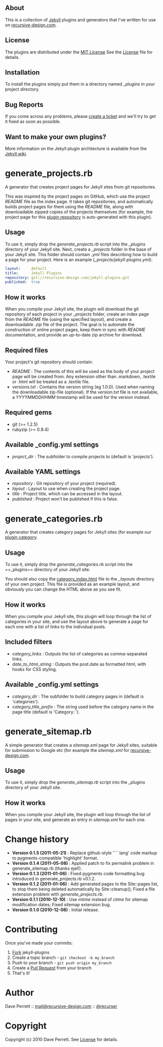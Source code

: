 
About
-----

This is a collection of [Jekyll](https://github.com/mojombo/jekyll) plugins and generators that I've written for use on [recursive-design.com](http://recursive-design.com/).

License
-------

The plugins are distributed under the [MIT License](http://en.wikipedia.org/wiki/MIT_license.) See the [License](https://github.com/recurser/jekyll-plugins/blob/master/LICENSE) file for details.

Installation
------------

To install the plugins simply put them in a directory named <em>_plugins</em> in your project directory.

Bug Reports
-----------

If you come across any problems, please [create a ticket](https://github.com/recurser/jekyll-plugins/issues) and we'll try to get it fixed as soon as possible.

Want to make your own plugins?
------------------------------

More information on the Jekyll plugin architecture is available from the [Jekyll wiki](https://github.com/mojombo/jekyll/wiki/Plugins).


generate_projects.rb
====================

A generator that creates project pages for Jekyll sites from git repositories. 

This was inspired by the project pages on GitHub, which use the project _README_ file as the index page. It takes git repositories, and automatically builds project pages for them using the _README_ file, along with downloadable zipped copies of the projects themselves (for example, the project page for this [plugin repository](http://recursive-design.com/projects/jekyll-plugins/) is auto-generated with this plugin).

Usage
-----

To use it, simply drop the _generate_projects.rb_ script into the <em>_plugins</em> directory of your Jekyll site. Next, create a <em>_projects</em> folder in the base of your Jekyll site. This folder should contain _.yml_ files describing how to build a page for your project. Here is an example (<em>_projects/jekyll-plugins.yml</em>):

``` yaml
layout:     default
title:      Jekyll Plugins
repository: git://recursive-design.com/jekyll-plugins.git
published:  true
```

How it works
------------

When you compile your Jekyll site, the plugin will download the git repository of each project in your <em>_projects</em> folder, create an index page from the _README_ file (using the specified layout), and create a downloadable _.zip_ file of the project. The goal is to automate the construction of online project pages, keep them in sync with _README_ documentation, and provide an up-to-date zip archive for download.

Required files
--------------

Your project's git repository should contain:

* _README_ : The contents of this will be used as the body of your project page will be created from. Any extension other than .markdown, .textile or .html will be treated as a .textile file.
* _versions.txt_ : Contains the version string (eg 1.0.0). Used when naming the downloadable zip-file (optional). If the _version.txt_ file is not available, a _YYYYMMDDHHMM_ timestamp will be used for the version instead.

Required gems
-------------

* git (>= 1.2.5)
* rubyzip (>= 0.9.4)

Available _config.yml settings
------------------------------

* _project_dir_ : The subfolder to compile projects to (default is 'projects').

Available YAML settings
-----------------------

* _repository_ : Git repository of your project (required).
* _layout_ :     Layout to use when creating the project page.
* _title_ :      Project title, which can be accessed in the layout.
* _published_ :  Project won't be published if this is false.


generate_categories.rb
======================

A generator that creates category pages for Jekyll sites (for example our [plugin category](http://recursive-design.com/blog/category/plugin/).

Usage
-----

To use it, simply drop the _generate_categories.rb_ script into the ==_plugins== directory of your Jekyll site. 

You should also copy the [category_index.html](https://github.com/recurser/jekyll-plugins/blob/master/layouts/category_index.html) file to the <em>_layouts</em> directory of your own project. This file is provided as an example layout, and obviously you can change the HTML above as you see fit.

How it works
------------

When you compile your Jekyll site, this plugin will loop through the list of categories in your site, and use the layout above to generate a page for each one with a list of links to the individual posts.

Included filters
----------------

* _category_links_ : Outputs the list of categories as comma-separated links.
* _date_to_html_string_ : Outputs the post.date as formatted html, with hooks for CSS styling.

Available _config.yml settings
------------------------------

* _category_dir_ : The subfolder to build category pages in (default is 'categories').
* _category_title_prefix_ : The string used before the category name in the page title (default is 'Category: ').


generate_sitemap.rb
===================

A simple generator that creates a _sitemap.xml_ page for Jekyll sites, suitable for submission to Google etc (for example the _sitemap.xml_ for [recursive-design.com](http://recursive-design.com/sitemap.xml).

Usage
-----

To use it, simply drop the _generate_sitemap.rb_ script into the <em>_plugins</em> directory of your Jekyll site.

How it works
------------

When you compile your Jekyll site, the plugin will loop through the list of pages in your site, and generate an entry in _sitemap.xml_ for each one.


Change history
==============

* **Version 0.1.5 (2011-05-21)** : Replace github-style '``` lang' code markup to pygments-compatible 'highlight' format.
* **Version 0.1.4 (2011-05-08)** : Applied patch to fix permalink problem in generate_sitemap.rb (thanks ejel!).
* **Version 0.1.3 (2011-01-06)** : Fixed pygments code formatting bug introduced in generate_projects.rb v0.1.2.
* **Version 0.1.2 (2011-01-06)** : Add generated pages to the Site::pages list, to stop them being deleted automatically by Site::cleanup(); Fixed a file extension problem with _generate_projects.rb_. 
* **Version 0.1.1 (2010-12-10)** : Use _mtime_ instead of _ctime_ for sitemap modification dates; Fixed sitemap extension bug.
* **Version 0.1.0 (2010-12-08)** : Initial release.


Contributing
============

Once you've made your commits:

1. [Fork](http://help.github.com/fork-a-repo/) jekyll-plugins
2. Create a topic branch - `git checkout -b my_branch`
3. Push to your branch - `git push origin my_branch`
4. Create a [Pull Request](http://help.github.com/pull-requests/) from your branch
5. That's it!


Author
======

Dave Perrett :: mail@recursive-design.com :: [@recurser](http://twitter.com/recurser)


Copyright
=========

Copyright (c) 2010 Dave Perrett. See [License](https://github.com/recurser/jekyll-plugins/blob/master/LICENSE) for details.

